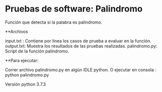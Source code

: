 # Pruebas de software: Palindromo
Función que detecta si la palabra es palindromo.

**Archivos

input.txt : Contiene por linea los casos de prueba a evaluar en la función.
output.txt: Muestra los resultados de las pruebas realizadas.
palindromo.py: Script de la función palindromo.

**Para ejecutar:

Correr archivo palindromo.py en algún IDLE python.
O ejecutar en consola : python palindromo.py

Versión python 3.7.3
